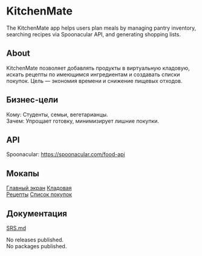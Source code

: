 # KitchenMate

The KitchenMate app helps users plan meals by managing pantry inventory, searching recipes via Spoonacular API, and generating shopping lists.

## About
KitchenMate позволяет добавлять продукты в виртуальную кладовую, искать рецепты по имеющимся ингредиентам и создавать списки покупок. Цель — экономия времени и снижение пищевых отходов.

## Бизнес-цели
Кому: Студенты, семьи, вегетарианцы.  
Зачем: Упрощает готовку, минимизирует лишние покупки.

## API
Spoonacular: https://spoonacular.com/food-api

## Мокапы
[Главный экран](Mockup/main_screen.png)
[Кладовая](Mockup/pantry_screen.png)  
[Рецепты](Mockup/recipes_screen.png)
[Список покупок](Mockup/shopping_list.png)

## Документация
[SRS.md](docs/Requirements/SRS.md)

No releases published.  
No packages published.
